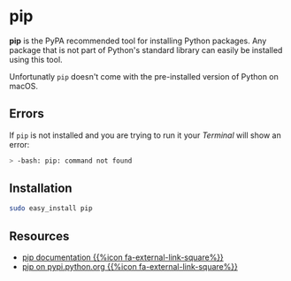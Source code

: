 # pip

**pip** is the PyPA recommended tool for installing Python packages. Any package that is not part of Python's standard library can easily be installed using this tool.

Unfortunatly `pip` doesn't come with the pre-installed version of Python on macOS.

## Errors

If `pip` is not installed and you are trying to run it your *Terminal* will show an error:

```bash
> -bash: pip: command not found
```

## Installation

```bash
sudo easy_install pip
```

## Resources

- <a href="https://pip.pypa.io/en/stable/" target="_blank">pip documentation {{%icon fa-external-link-square%}}</a>
- <a href="https://pypi.python.org/pypi/pip/" target="_blank">pip on pypi.python.org {{%icon fa-external-link-square%}}</a>
